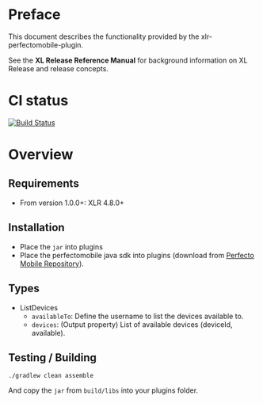 # Preface #

This document describes the functionality provided by the xlr-perfectomobile-plugin.

See the **XL Release Reference Manual** for background information on XL Release and release concepts.

# CI status #

[![Build Status](https://travis-ci.org/xebialabs-community/xlr-perfectomobile-plugin.svg?branch=master)](https://travis-ci.org/xebialabs-community/xlr-perfectomobile\-plugin)

# Overview #

## Requirements ##

* From version 1.0.0+: XLR 4.8.0+

## Installation ##

* Place the `jar` into plugins
* Place the perfectomobile java sdk into plugins (download from [Perfecto Mobile Repository](http://repository-perfectomobile.forge.cloudbees.com/public/com/perfectomobile/http-client/5.6.0.2/)).

## Types ##

+ ListDevices
    * `availableTo`: Define the username to list the devices available to.
    * `devices`: (Output property) List of available devices (deviceId, available).


## Testing / Building ##


`./gradlew clean assemble`

And copy the `jar` from `build/libs` into your plugins folder.


